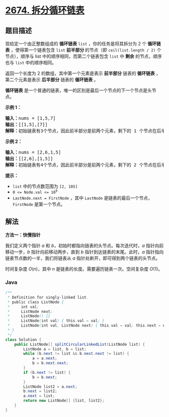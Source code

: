 # [2674. 拆分循环链表](https://leetcode.cn/problems/split-a-circular-linked-list)

## 题目描述

<p>现给定一个由正整数组成的 <strong>循环链表</strong> <code>list</code> ，你的任务是将其拆分为 2 个 <strong>循环链表</strong> ，使得第一个链表包含 <code>list</code> <strong>前半部分&nbsp;</strong>的节点（即 <code>ceil(list.length / 2)</code> 个节点），顺序与 list 中的顺序相同，而第二个链表包含 <code>list</code> 中 <strong>剩余</strong> 的节点，顺序也与 <code>list</code> 中的顺序相同。</p>

<p>返回一个长度为 2 的数组，其中第一个元素是表示 <strong>前半部分</strong> 链表的<strong> 循环链表</strong> ，第二个元素是表示 <strong>后半部分</strong> 链表的 <strong>循环链表</strong> 。</p>

<p><strong>循环链表</strong> 是一个普通的链表，唯一的区别是最后一个节点的下一个节点是头节点。</p>

<p><strong class="example">示例 1：</strong></p>

<pre>
<b>输入：</b>nums = [1,5,7]
<b>输出：</b>[[1,5],[7]]
<b>解释：</b>初始链表有3个节点，因此前半部分是前两个元素，剩下的 1 个节点在后半部分。
</pre>

<p><strong class="example">示例 2：</strong></p>

<pre>
<b>输入：</b>nums = [2,6,1,5]
<b>输出：</b>[[2,6],[1,5]]
<b>解释：</b>初始链表有4个节点，因此前半部分是前两个元素，剩下的 2 个节点在后半部分。
</pre>

<p><strong>提示：</strong></p>

<ul>
	<li><code>list</code> 中的节点数范围为 <code>[2, 105]</code></li>
	<li><code>0 &lt;= Node.val &lt;= 10<sup>9</sup></code></li>
	<li><code>LastNode.next = FirstNode</code> ，其中 <code>LastNode</code> 是链表的最后一个节点，<code>FirstNode</code> 是第一个节点。</li>
</ul>

## 解法

**方法一：快慢指针**

我们定义两个指针 $a$ 和 $b$，初始时都指向链表的头节点。每次迭代时，$a$ 指针向前移动一步，$b$ 指针向前移动两步，直到 $b$ 指针到达链表的末尾。此时，$a$ 指针指向链表节点数的一半，我们将链表从 $a$ 指针处断开，即可得到两个链表的头节点。

时间复杂度 $O(n)$，其中 $n$ 是链表的长度。需要遍历链表一次。空间复杂度 $O(1)$。

### **Java**

```java
/**
 * Definition for singly-linked list.
 * public class ListNode {
 *     int val;
 *     ListNode next;
 *     ListNode() {}
 *     ListNode(int val) { this.val = val; }
 *     ListNode(int val, ListNode next) { this.val = val; this.next = next; }
 * }
 */
class Solution {
    public ListNode[] splitCircularLinkedList(ListNode list) {
        ListNode a = list, b = list;
        while (b.next != list && b.next.next != list) {
            a = a.next;
            b = b.next.next;
        }
        if (b.next != list) {
            b = b.next;
        }
        ListNode list2 = a.next;
        b.next = list2;
        a.next = list;
        return new ListNode[] {list, list2};
    }
}
```
